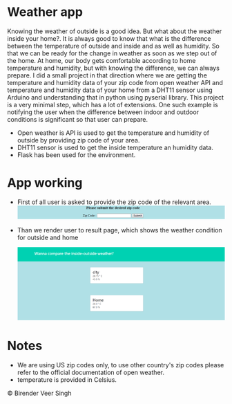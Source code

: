# Weather app
Knowing the weather of outside is a good idea. But what about the weather inside your home?. It is always good to know that what is the difference between the temperature of outside and inside and as well as humidity. So that we can be ready for the change in weather as soon as we step out of the home. At home, our body gets comfortable according to home temperature and humidity, but with knowing the difference, we can always prepare.
I did a small project in that direction where we are getting the temperature and humidity data of your zip code from open weather API and temperature and humidity data of your home from a DHT11 sensor using Arduino and understanding that in python using pyserial library. This project is a very minimal step, which has a lot of extensions. One such example is notifying the user when the difference between indoor and outdoor conditions is significant so that user can prepare. 
* Open weather is API is used to get the temperature and humidity of outside by providing zip code of your area.
* DHT11 sensor is used to get the inside temperature an humidity data.
* Flask has been used for the environment.
# App working 
* First of all user is asked to provide the zip code of the relevant area.
   ![](weather%20app/images/index.png)
   
* Than we render user to result  page, which shows the weather condition for outside and home
  
  ![](weather%20app/images/tempraturepng.png)

# Notes
* We are using US zip codes only, to use other country's zip codes please refer to the official documentation of open weather.
* temperature is provided in Celsius.

:copyright: Birender Veer Singh
